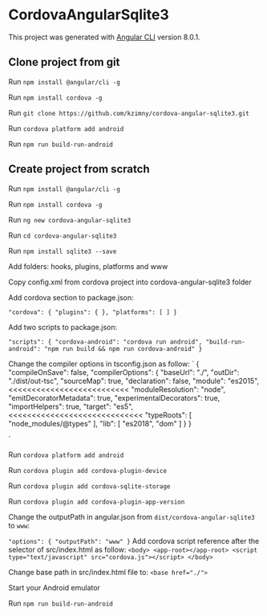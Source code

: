 # CordovaAngularSqlite3

This project was generated with [Angular CLI](https://github.com/angular/angular-cli) version 8.0.1.

## Clone project from git

Run `npm install @angular/cli -g`

Run `npm install cordova -g`

Run `git clone https://github.com/kzimny/cordova-angular-sqlite3.git`

Run `cordova platform add android`

Run `npm run build-run-android`


## Create project from scratch

Run `npm install @angular/cli -g`

Run `npm install cordova -g`

Run `ng new cordova-angular-sqlite3`

Run `cd cordova-angular-sqlite3`

Run `npm install sqlite3 --save`

Add folders: hooks, plugins, platforms and www

Copy config.xml from cordova project into cordova-angular-sqlite3 folder

Add cordova section to package.json:

`
    "cordova": {
        "plugins": {
        },
        "platforms": [
        ]
    }
`

Add two scripts to package.json:

`
	"scripts": {
	"cordova-android": "cordova run android",
	"build-run-android": "npm run build && npm run cordova-android"
	}
`

Change the compiler options in tsconfig.json as follow:
`
	{
		"compileOnSave": false,
		"compilerOptions": {
			"baseUrl": "./",
			"outDir": "./dist/out-tsc",
			"sourceMap": true,
			"declaration": false,
			"module": "es2015",	<<<<<<<<<<<<<<<<<<<<<<<<<<
			"moduleResolution": "node",
			"emitDecoratorMetadata": true,
			"experimentalDecorators": true,
			"importHelpers": true,
			"target": "es5", <<<<<<<<<<<<<<<<<<<<<<<<<<<<<
			"typeRoots": [
			  "node_modules/@types"
			],
			"lib": [
			  "es2018",
			  "dom"
			]
		}
	}

`

Run `cordova platform add android`

Run `cordova plugin add cordova-plugin-device`

Run `cordova plugin add cordova-sqlite-storage`

Run `cordova plugin add cordova-plugin-app-version`

Change the outputPath in angular.json from `dist/cordova-angular-sqlite3` to `www`:

`
    "options": {
        "outputPath": "www"
    }
`
Add cordova script reference after the <app-root></app-root> selector of src/index.html as follow:
`
    <body>
        <app-root></app-root>
        <script type="text/javascript" src="cordova.js"></script>
    </body>
`

Change base path in src/index.html file to:
`
	<base href="./">
`

Start your Android emulator

Run `npm run build-run-android`
